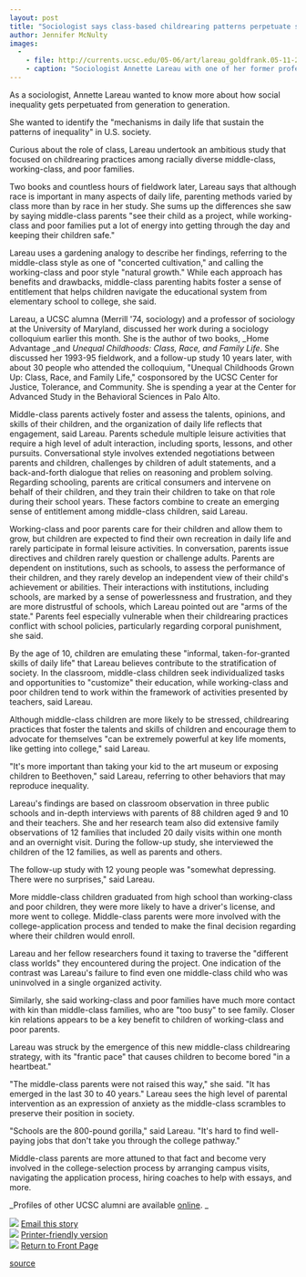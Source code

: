 ```yaml
---
layout: post
title: "Sociologist says class-based childrearing patterns perpetuate social inequality"
author: Jennifer McNulty
images:
  -
    - file: http://currents.ucsc.edu/05-06/art/lareau_goldfrank.05-11-28.jpg
    - caption: "Sociologist Annette Lareau with one of her former professors, Walter Goldfrank of sociology. Photo: Jennifer McNulty"
---
```


As a sociologist, Annette Lareau wanted to know more about how social inequality gets perpetuated from generation to generation.

She wanted to identify the "mechanisms in daily life that sustain the patterns of inequality" in U.S. society.

Curious about the role of class, Lareau undertook an ambitious study that focused on childrearing practices among racially diverse middle-class, working-class, and poor families.

Two books and countless hours of fieldwork later, Lareau says that although race is important in many aspects of daily life, parenting methods varied by class more than by race in her study. She sums up the differences she saw by saying middle-class parents "see their child as a project, while working-class and poor families put a lot of energy into getting through the day and keeping their children safe."

Lareau uses a gardening analogy to describe her findings, referring to the middle-class style as one of "concerted cultivation," and calling the working-class and poor style "natural growth." While each approach has benefits and drawbacks, middle-class parenting habits foster a sense of entitlement that helps children navigate the educational system from elementary school to college, she said.

Lareau, a UCSC alumna (Merrill '74, sociology) and a professor of sociology at the University of Maryland, discussed her work during a sociology colloquium earlier this month. She is the author of two books, _Home Advantage _and _Unequal Childhoods: Class, Race, and Family Life_. She discussed her 1993-95 fieldwork, and a follow-up study 10 years later, with about 30 people who attended the colloquium, "Unequal Childhoods Grown Up: Class, Race, and Family Life," cosponsored by the UCSC Center for Justice, Tolerance, and Community. She is spending a year at the Center for Advanced Study in the Behavioral Sciences in Palo Alto.

Middle-class parents actively foster and assess the talents, opinions, and skills of their children, and the organization of daily life reflects that engagement, said Lareau. Parents schedule multiple leisure activities that require a high level of adult interaction, including sports, lessons, and other pursuits. Conversational style involves extended negotiations between parents and children, challenges by children of adult statements, and a back-and-forth dialogue that relies on reasoning and problem solving. Regarding schooling, parents are critical consumers and intervene on behalf of their children, and they train their children to take on that role during their school years. These factors combine to create an emerging sense of entitlement among middle-class children, said Lareau.

Working-class and poor parents care for their children and allow them to grow, but children are expected to find their own recreation in daily life and rarely participate in formal leisure activities. In conversation, parents issue directives and children rarely question or challenge adults. Parents are dependent on institutions, such as schools, to assess the performance of their children, and they rarely develop an independent view of their child's achievement or abilities. Their interactions with institutions, including schools, are marked by a sense of powerlessness and frustration, and they are more distrustful of schools, which Lareau pointed out are "arms of the state." Parents feel especially vulnerable when their childrearing practices conflict with school policies, particularly regarding corporal punishment, she said.

By the age of 10, children are emulating these "informal, taken-for-granted skills of daily life" that Lareau believes contribute to the stratification of society. In the classroom, middle-class children seek individualized tasks and opportunities to "customize" their education, while working-class and poor children tend to work within the framework of activities presented by teachers, said Lareau.

Although middle-class children are more likely to be stressed, childrearing practices that foster the talents and skills of children and encourage them to advocate for themselves "can be extremely powerful at key life moments, like getting into college," said Lareau.

"It's more important than taking your kid to the art museum or exposing children to Beethoven," said Lareau, referring to other behaviors that may reproduce inequality.

Lareau's findings are based on classroom observation in three public schools and in-depth interviews with parents of 88 children aged 9 and 10 and their teachers. She and her research team also did extensive family observations of 12 families that included 20 daily visits within one month and an overnight visit. During the follow-up study, she interviewed the children of the 12 families, as well as parents and others.

The follow-up study with 12 young people was "somewhat depressing. There were no surprises," said Lareau.

More middle-class children graduated from high school than working-class and poor children, they were more likely to have a driver's license, and more went to college. Middle-class parents were more involved with the college-application process and tended to make the final decision regarding where their children would enroll.

Lareau and her fellow researchers found it taxing to traverse the "different class worlds" they encountered during the project. One indication of the contrast was Lareau's failure to find even one middle-class child who was uninvolved in a single organized activity.

Similarly, she said working-class and poor families have much more contact with kin than middle-class families, who are "too busy" to see family. Closer kin relations appears to be a key benefit to children of working-class and poor parents.

Lareau was struck by the emergence of this new middle-class childrearing strategy, with its "frantic pace" that causes children to become bored "in a heartbeat."

"The middle-class parents were not raised this way," she said. "It has emerged in the last 30 to 40 years." Lareau sees the high level of parental intervention as an expression of anxiety as the middle-class scrambles to preserve their position in society.

"Schools are the 800-pound gorilla," said Lareau. "It's hard to find well-paying jobs that don't take you through the college pathway."

Middle-class parents are more attuned to that fact and become very involved in the college-selection process by arranging campus visits, navigating the application process, hiring coaches to help with essays, and more.

_Profiles of other UCSC alumni are available [online][1]. _

![][2] [Email this story][3]  
![][2] [Printer-friendly version][4]  
![][2] [Return to Front Page][5]

[1]: http://www.ucsc.edu/alumni_friends/profiles/
[2]: ../../images/bulletarrow.gif
[3]: javascript:url();document.f1.submit();
[4]: javascript:popUp();
[5]: http://currents.ucsc.edu/

[source](http://www1.ucsc.edu/currents/05-06/11-28/lareau.asp "Permalink to lareau")
